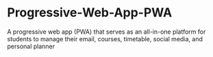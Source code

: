 # Progressive-Web-App-PWA
A progressive web app (PWA) that serves as an all-in-one platform for students to manage their email, courses, timetable, social media, and personal planner
